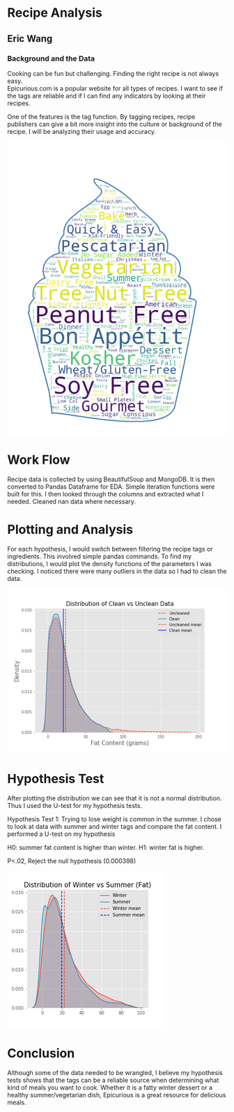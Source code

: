 # Recipe Analysis
## Eric Wang

### Background and the Data

Cooking can be fun but challenging. Finding the right recipe is not always easy.<br> Epicurious.com is a popular website for all types of recipes. I want to see if the tags are reliable and if I can find any indicators by looking at their recipes.

One of the features is the tag function. By tagging recipes, recipe publishers can give a bit more insight into the culture or background of the recipe. I will be analyzing their usage and accuracy.

![png](/pics/cupcakecloud.png)

# Work Flow
Recipe data is collected by using BeautifulSoup and MongoDB. It is then converted to Pandas Dataframe for EDA. Simple iteration functions were built for this. I then looked through the columns and extracted what I needed. Cleaned nan data where necessary.

# Plotting and Analysis
For each hypothesis, I would switch between filtering the recipe tags or ingredients. This involved simple pandas commands. To find my distributions, I would plot the density functions of the parameters I was checking. I noticed there were many outliers in the data so I had to clean the data.

![png](/pics/cleanvsunclean.png)

# Hypothesis Test
After plotting the distribution we can see that it is not a normal distribution. Thus I used the U-test for my hypothesis tests.

Hypothesis Test 1: Trying to lose weight is common in the summer. I chose to look at data with summer and winter tags and compare the fat content. I performed a U-test on my hypothesis

H0: summer fat content is higher than winter.
H1: winter fat is higher.

P<.02, Reject the null hypothesis (0.000398)

![png](/pics/wintervssummer.png)

# Conclusion
Although some of the data needed to be wrangled, I believe my hypothesis tests shows that the tags can be a reliable source when determining what kind of meals you want to cook. Whether it is a fatty winter dessert or a healthy summer/vegetarian dish, Epicurious is a great resource for delicious meals.
